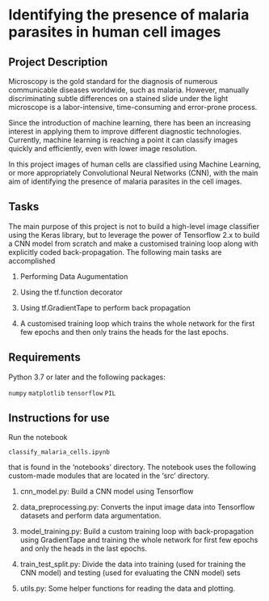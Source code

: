 # Identifying the presence of malaria parasites in human cell images

## Project Description

Microscopy is the gold standard for the diagnosis of numerous communicable diseases worldwide, such as malaria. However, manually discriminating subtle differences on a stained slide under the light microscope is a labor-intensive, time-consuming and error-prone process.

Since the introduction of machine learning, there has been an increasing interest in applying them to improve different diagnostic technologies. Currently, machine learning is reaching a point it can classify images quickly and efficiently, even with lower image resolution.

In this project images of human cells are classified using Machine Learning, or more appropriately Convolutional Neural Networks (CNN), with the main aim of identifying the presence of malaria parasites in the cell images.

## Tasks

The main purpose of this project is not to build a high-level image classifier using the Keras library, but to leverage the power of Tensorflow 2.x to build a CNN model from scratch and make a customised training loop along with explicitly coded back-propagation. The following main tasks are accomplished

1. Performing Data Augumentation

2. Using the tf.function decorator

3. Using tf.GradientTape to perform back propagation

4. A customised training loop which trains the whole network for the first few epochs and then only trains the heads for the last epochs.


## Requirements
Python 3.7 or later and the following packages: 


`numpy`
`matplotlib`
`tensorflow`
`PIL`


## Instructions for use

Run the notebook 

`classify_malaria_cells.ipynb` 

that is found in the ‘notebooks’ directory. The notebook uses the following custom-made modules that are located in the ‘src’ directory.

1. cnn_model.py: Build a CNN model using Tensorflow

2. data_preprocessing.py: Converts the input image data into Tensorflow datasets and perform data argumentation.

3. model_training.py: Build a custom training loop with back-propagation using GradientTape and training the whole network for first few epochs and only the heads in the last epochs.

4. train_test_split.py: Divide the data into training (used for training the CNN model) and testing (used for evaluating the CNN model) sets

5. utils.py: Some helper functions for reading the data and plotting.